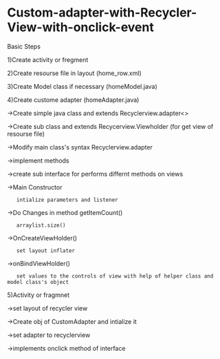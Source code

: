 # Custom-adapter-with-Recycler-View-with-onclick-event

Basic Steps

1)Create activity or fregment

2)Create resourse file in layout (home_row.xml)

3)Create Model class if necessary (homeModel.java)

4)Create custome adapter (homeAdapter.java)

   ->Create simple java class and extends Recyclerview.adapter<> 
  
   ->Create sub class and extends Recycerview.Viewholder (for get view of resourse file) 

   ->Modify main class's syntax Recyclerview.adapter<name of holder subclass> 
  
   ->implement methods
  
   ->create sub interface for performs differnt methods on views
  
   ->Main Constructor
      
       intialize parameters and listener
      
   ->Do Changes in method getItemCount()
      
       arraylist.size() 
      
   ->OnCreateViewHolder()
  
       set layout inflater
      
   ->onBindViewHolder()
      
       set values to the controls of view with help of helper class and model class's object
       
 5)Activity or fragmnet
 
   ->set layout of recycler view
   
   ->Create obj of CustomAdapter and intialize it
  
   ->set adapter to recyclerview
  
   ->implements onclick method of interface
